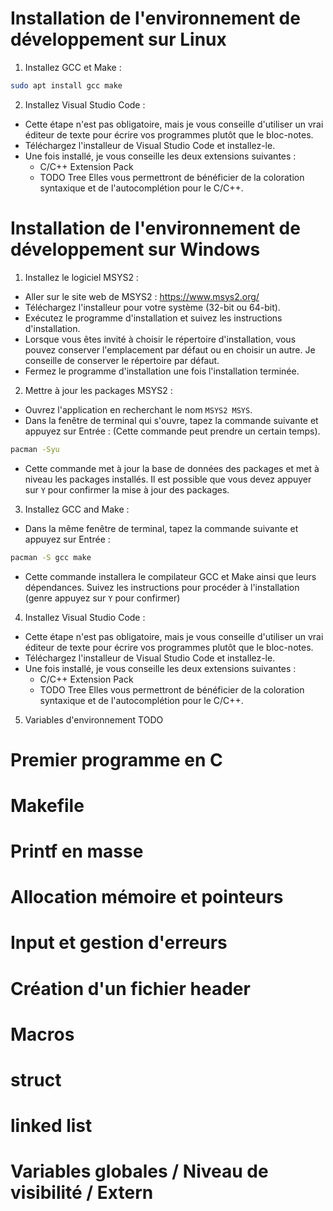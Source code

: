 
# Installation de l'environnement de développement sur Linux

1. Installez GCC et Make :
```bash
sudo apt install gcc make
```

2. Installez Visual Studio Code :
- Cette étape n'est pas obligatoire, mais je vous conseille d'utiliser un vrai
éditeur de texte pour écrire vos programmes plutôt que le bloc-notes.
- Téléchargez l'installeur de Visual Studio Code et installez-le.
- Une fois installé, je vous conseille les deux extensions suivantes :
  - C/C++ Extension Pack
  - TODO Tree
Elles vous permettront de bénéficier de la coloration syntaxique et de l'autocomplétion pour le C/C++.



# Installation de l'environnement de développement sur Windows

1. Installez le logiciel MSYS2 :
- Aller sur le site web de MSYS2 : https://www.msys2.org/
- Téléchargez l'installeur pour votre système (32-bit ou 64-bit).
- Exécutez le programme d'installation et suivez les instructions d'installation.
- Lorsque vous êtes invité à choisir le répertoire d'installation, vous pouvez conserver l'emplacement par défaut ou en choisir un autre. Je conseille de conserver le répertoire par défaut.
- Fermez le programme d'installation une fois l'installation terminée.



2. Mettre à jour les packages MSYS2 :
- Ouvrez l'application en recherchant le nom `MSYS2 MSYS`.
- Dans la fenêtre de terminal qui s'ouvre, tapez la commande suivante et appuyez sur Entrée :
(Cette commande peut prendre un certain temps).
```bash
pacman -Syu
```
- Cette commande met à jour la base de données des packages et met à niveau les packages installés.
Il est possible que vous devez appuyer sur `Y` pour confirmer la mise à jour des packages.



3. Installez GCC and Make :
- Dans la même fenêtre de terminal, tapez la commande suivante et appuyez sur Entrée :
```bash
pacman -S gcc make
```
- Cette commande installera le compilateur GCC et Make ainsi que leurs dépendances.
Suivez les instructions pour procéder à l'installation (genre appuyez sur `Y` pour confirmer)



4. Installez Visual Studio Code :
- Cette étape n'est pas obligatoire, mais je vous conseille d'utiliser un vrai
éditeur de texte pour écrire vos programmes plutôt que le bloc-notes.
- Téléchargez l'installeur de Visual Studio Code et installez-le.
- Une fois installé, je vous conseille les deux extensions suivantes :
  - C/C++ Extension Pack
  - TODO Tree
Elles vous permettront de bénéficier de la coloration syntaxique et de l'autocomplétion pour le C/C++.



5. Variables d'environnement
TODO






# Premier programme en C
# Makefile
# Printf en masse
# Allocation mémoire et pointeurs
# Input et gestion d'erreurs
# Création d'un fichier header
# Macros
# struct


# linked list
# Variables globales / Niveau de visibilité / Extern


